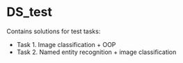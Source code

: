 # DS_test
Contains solutions for test tasks:
- Task 1. Image classification + OOP
- Task 2. Named entity recognition + image classification 
